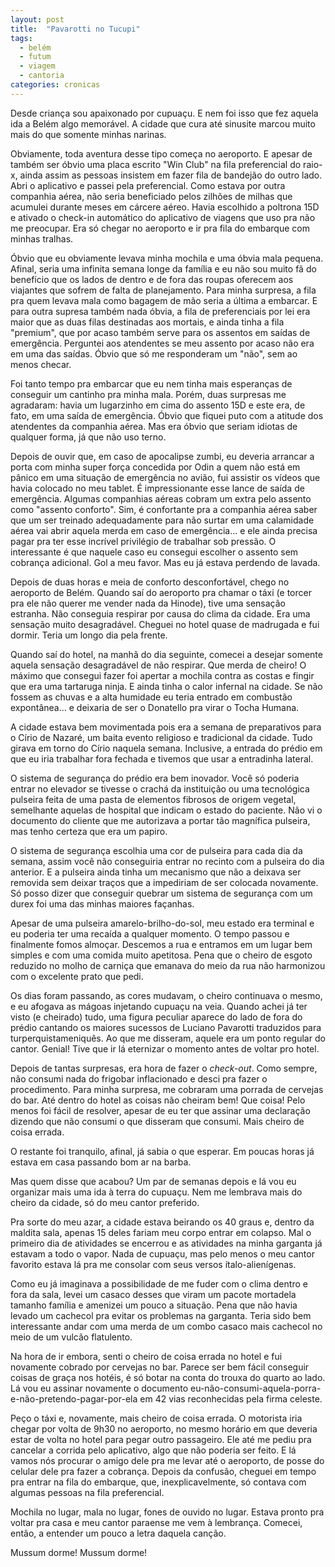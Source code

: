```yaml
---
layout: post
title:  "Pavarotti no Tucupi"
tags:
  - belém
  - futum
  - viagem
  - cantoria
categories: cronicas
---
```


Desde criança sou apaixonado por cupuaçu. E nem foi isso que fez aquela ida a Belém algo memorável. A cidade que cura até sinusite marcou muito mais do que somente minhas narinas.

Obviamente, toda aventura desse tipo começa no aeroporto. E apesar de também ser óbvio uma placa escrito "Win Club" na fila preferencial do raio-x, ainda assim as pessoas insistem em fazer fila de bandejão do outro lado. Abri o aplicativo e passei pela preferencial. Como estava por outra companhia aérea, não seria beneficiado pelos zilhões de milhas que acumulei durante meses em cárcere aéreo. Havia escolhido a poltrona 15D e ativado o check-in automático do aplicativo de viagens que uso pra não me preocupar. Era só chegar no aeroporto e ir pra fila do embarque com minhas tralhas.

Óbvio que eu obviamente levava minha mochila e uma óbvia mala pequena. Afinal, seria uma infinita semana longe da família e eu não sou muito fã do benefício que os lados de dentro e de fora das roupas oferecem aos viajantes que sofrem de falta de planejamento. Para minha surpresa, a fila pra quem levava mala como bagagem de mão seria a última a embarcar. E para outra supresa também nada óbvia, a fila de preferenciais por lei era maior que as duas filas destinadas aos mortais, e ainda tinha a fila "premium", que por acaso também serve para os assentos em saídas de emergência. Perguntei aos atendentes se meu assento por acaso não era em uma das saídas. Óbvio que só me responderam um "não", sem ao menos checar.

Foi tanto tempo pra embarcar que eu nem tinha mais esperanças de conseguir um cantinho pra minha mala. Porém, duas surpresas me agradaram: havia um lugarzinho em cima do assento 15D e este era, de fato, em uma saída de emergência. Óbvio que fiquei puto com a atitude dos atendentes da companhia aérea. Mas era óbvio que seriam idiotas de qualquer forma, já que não uso terno.

Depois de ouvir que, em caso de apocalipse zumbi, eu deveria arrancar a porta com minha super força concedida por Odin a quem não está em pânico em uma situação de emergência no avião, fui assistir os vídeos que havia colocado no meu tablet. É impressionante esse lance de saída de emergência. Algumas companhias aéreas cobram um extra pelo assento como "assento conforto". Sim, é confortante pra a companhia aérea saber que um ser treinado adequadamente para não surtar em uma calamidade aérea vai abrir aquela merda em caso de emergência... e ele ainda precisa pagar pra ter esse incrível privilégio de trabalhar sob pressão. O interessante é que naquele caso eu consegui escolher o assento sem cobrança adicional. Gol a meu favor. Mas eu já estava perdendo de lavada.

Depois de duas horas e meia de conforto desconfortável, chego no aeroporto de Belém. Quando saí do aeroporto pra chamar o táxi (e torcer pra ele não querer me vender nada da Hinode), tive uma sensação estranha. Não conseguia respirar por causa do clima da cidade. Era uma sensação muito desagradável. Cheguei no hotel quase de madrugada e fui dormir. Teria um longo dia pela frente.

Quando saí do hotel, na manhã do dia seguinte, comecei a desejar somente aquela sensação desagradável de não respirar. Que merda de cheiro! O máximo que consegui fazer foi apertar a mochila contra as costas e fingir que era uma tartaruga ninja. E ainda tinha o calor infernal na cidade. Se não fossem as chuvas e a alta humidade eu teria entrado em combustão expontânea... e deixaria de ser o Donatello pra virar o Tocha Humana.

A cidade estava bem movimentada pois era a semana de preparativos para o Círio de Nazaré, um baita evento religioso e tradicional da cidade. Tudo girava em torno do Círio naquela semana. Inclusive, a entrada do prédio em que eu iria trabalhar fora fechada e tivemos que usar a entradinha lateral.

O sistema de segurança do prédio era bem inovador. Você só poderia entrar no elevador se tivesse o crachá da instituição ou uma tecnológica pulseira feita de uma pasta de elementos fibrosos de origem vegetal, semelhante aquelas de hospital que indicam o estado do paciente. Não vi o documento do cliente que me autorizava a portar tão magnífica pulseira, mas tenho certeza que era um papiro.

O sistema de segurança escolhia uma cor de pulseira para cada dia da semana, assim você não conseguiria entrar no recinto com a pulseira do dia anterior. E a pulseira ainda tinha um mecanismo que não a deixava ser removida sem deixar traços que a impediriam de ser colocada novamente. Só posso dizer que conseguir quebrar um sistema de segurança com um durex foi uma das minhas maiores façanhas.

Apesar de uma pulseira amarelo-brilho-do-sol, meu estado era terminal e eu poderia ter uma recaída a qualquer momento. O tempo passou e finalmente fomos almoçar. Descemos a rua e entramos em um lugar bem simples e com uma comida muito apetitosa. Pena que o cheiro de esgoto reduzido no molho de carniça que emanava do meio da rua não harmonizou com o excelente prato que pedi.

Os dias foram passando, as cores mudavam, o cheiro continuava o mesmo, e eu afogava as mágoas injetando cupuaçu na veia. Quando achei já ter visto (e cheirado) tudo, uma figura peculiar aparece do lado de fora do prédio cantando os maiores sucessos de Luciano Pavarotti traduzidos para turperquistameniquês. Ao que me disseram, aquele era um ponto regular do cantor. Genial! Tive que ir lá eternizar o momento antes de voltar pro hotel.

Depois de tantas surpresas, era hora de fazer o *check-out*. Como sempre, não consumi nada do frigobar inflacionado e desci pra fazer o procedimento. Para minha surpresa, me cobraram uma porrada de cervejas do bar. Até dentro do hotel as coisas não cheiram bem! Que coisa! Pelo menos foi fácil de resolver, apesar de eu ter que assinar uma declaração dizendo que não consumi o que disseram que consumi. Mais cheiro de coisa errada.

O restante foi tranquilo, afinal, já sabia o que esperar. Em poucas horas já estava em casa passando bom ar na barba.

Mas quem disse que acabou? Um par de semanas depois e lá vou eu organizar mais uma ida à terra do cupuaçu. Nem me lembrava mais do cheiro da cidade, só do meu cantor preferido.

Pra sorte do meu azar, a cidade estava beirando os 40 graus e, dentro da maldita sala, apenas 15 deles fariam meu corpo entrar em colapso. Mal o primeiro dia de atividades se encerrou e as atividades na minha garganta já estavam a todo o vapor. Nada de cupuaçu, mas pelo menos o meu cantor favorito estava lá pra me consolar com seus versos ítalo-alienígenas.

Como eu já imaginava a possibilidade de me fuder com o clima dentro e fora da sala, levei um casaco desses que viram um pacote mortadela tamanho família e amenizei um pouco a situação. Pena que não havia levado um cachecol pra evitar os problemas na garganta. Teria sido bem interessante andar com uma merda de um combo casaco mais cachecol no meio de um vulcão flatulento.

Na hora de ir embora, senti o cheiro de coisa errada no hotel e fui novamente cobrado por cervejas no bar. Parece ser bem fácil conseguir coisas de graça nos hotéis, é só botar na conta do trouxa do quarto ao lado. Lá vou eu assinar novamente o documento eu-não-consumi-aquela-porra-e-não-pretendo-pagar-por-ela em 42 vias reconhecidas pela firma celeste.

Peço o táxi e, novamente, mais cheiro de coisa errada. O motorista iria chegar por volta de 9h30 no aeroporto, no mesmo horário em que deveria estar de volta no hotel para pegar outro passageiro. Ele até me pediu pra cancelar a corrida pelo aplicativo, algo que não poderia ser feito. E lá vamos nós procurar o amigo dele pra me levar até o aeroporto, de posse do celular dele pra fazer a cobrança. Depois da confusão, cheguei em tempo pra entrar na fila do embarque, que, inexplicavelmente, só contava com algumas pessoas na fila preferencial.

Mochila no lugar, mala no lugar, fones de ouvido no lugar. Estava pronto pra voltar pra casa e meu cantor paraense me vem à lembrança. Comecei, então, a entender um pouco a letra daquela canção.

Mussum dorme! Mussum dorme!